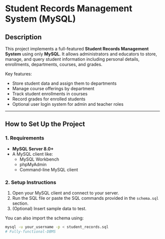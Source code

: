 # Student Records Management System (MySQL)

## Description

This project implements a full-featured **Student Records Management System** using only **MySQL**. It allows administrators and educators to store, manage, and query student information including personal details, enrollments, departments, courses, and grades.

Key features:
- Store student data and assign them to departments
- Manage course offerings by department
- Track student enrollments in courses
- Record grades for enrolled students
- Optional user login system for admin and teacher roles

---

## How to Set Up the Project

### 1. Requirements
- **MySQL Server 8.0+**
- A MySQL client like:
  - MySQL Workbench
  - phpMyAdmin
  - Command-line MySQL client

### 2. Setup Instructions

1. Open your MySQL client and connect to your server.
2. Run the SQL file or paste the SQL commands provided in the `schema.sql` section.
3. (Optional) Insert sample data to test.

You can also import the schema using:
```bash
mysql -u your_username -p < student_records.sql
# Fully-functional-DBMS
